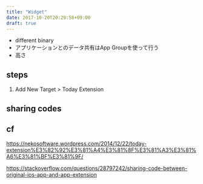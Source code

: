 ```yaml
---
title: "Widget"
date: 2017-10-20T20:29:58+09:00
draft: true
---
```


- different binary
- アプリケーションとのデータ共有はApp Groupを使って行う
- 高さ

## steps
1. Add New Target > Today Extension

## sharing codes

## cf
https://nekosoftware.wordpress.com/2014/12/22/today-extension%E3%82%92%E3%81%A4%E3%81%8F%E3%81%A3%E3%81%A6%E3%81%BF%E3%81%9F/

https://stackoverflow.com/questions/28797242/sharing-code-between-original-ios-app-and-app-extension
